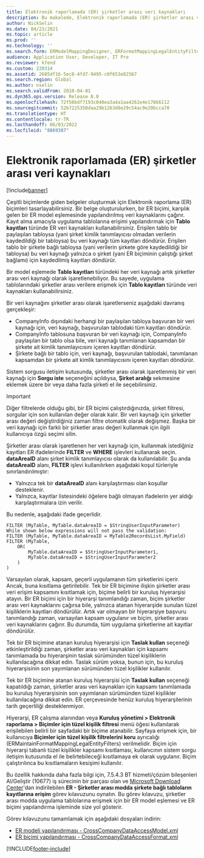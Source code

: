 ```yaml
---
title: Elektronik raporlamada (ER) şirketler arası veri kaynakları
description: Bu makalede, Elektronik raporlamada (ER) şirketler arası veri kaynaklarını nasıl kullanabileceğiniz açıklanmaktadır.
author: NickSelin
ms.date: 04/23/2021
ms.topic: article
ms.prod: ''
ms.technology: ''
ms.search.form: ERModelMappingDesigner, ERFormatMappingLegalEntityFilterTable
audience: Application User, Developer, IT Pro
ms.reviewer: kfend
ms.custom: 220314
ms.assetid: 2685df16-5ec8-4fd7-9495-c0f653e82567
ms.search.region: Global
ms.author: nselin
ms.search.validFrom: 2018-04-01
ms.dyn365.ops.version: Release 8.0
ms.openlocfilehash: 72f58bdf7193c040ea3a4a1aa4262e4e17866112
ms.sourcegitcommit: 52b7225350daa29b1263d8e29c54ac9e20bcca70
ms.translationtype: HT
ms.contentlocale: tr-TR
ms.lasthandoff: 06/03/2022
ms.locfileid: "8869387"
---
```

# <a name="cross-company-data-sources-in-electronic-reporting-er"></a>Elektronik raporlamada (ER) şirketler arası veri kaynakları

[!include[banner](../includes/banner.md)]

Çeşitli biçimlerde giden belgeler oluşturmak için Elektronik raporlama (ER) biçimleri tasarlayabilirsiniz. Bir belge oluşturulurken, bir ER biçimi, karşılık gelen bir ER model eşlemesinde yapılandırılmış veri kaynaklarını çağırır. Kayıt alma amacıyla uygulama tablolarına erişimi yapılandırmak için **Tablo kayıtları** türünde ER veri kaynakları kullanabilirsiniz. Erişilen tablo bir paylaşılan tabloysa (yani şirket kimlik tanımlayıcısı olmadan verilerin kaydedildiği bir tabloysa) bu veri kaynağı tüm kayıtları döndürür. Erişilen tablo bir şirkete bağlı tabloysa (yani verilerin şirkete göre kaydedildiği bir tabloysa) bu veri kaynağı yalnızca o şirket (yani ER biçiminin çalıştığı şirket bağlamı) için kaydedilmiş kayıtları döndürür.

Bir model eşlemede **Tablo kayıtları** türündeki her veri kaynağı artık şirketler arası veri kaynağı olarak işaretlenebiliyor. Bu sayede, uygulama tablolarındaki şirketler arası verilere erişmek için **Tablo kayıtları** türünde veri kaynakları kullanabilirsiniz.

Bir veri kaynağını şirketler arası olarak işaretlerseniz aşağıdaki davranış gerçekleşir:

- CompanyInfo dışındaki herhangi bir paylaşılan tabloya başvuran bir veri kaynağı için, veri kaynağı, başvurulan tablodaki tüm kayıtları döndürür. 
- CompanyInfo tablosuna başvuran bir veri kaynağı için, CompanyInfo paylaşılan bir tablo olsa bile, veri kaynağı tanımlanan kapsamdan bir şirkete ait kimlik tanımlayıcısını içeren kayıtları döndürür.
- Şirkete bağlı bir tablo için, veri kaynağı, başvurulan tablodaki, tanımlanan kapsamdan bir şirkete ait kimlik tanımlayıcısını içeren kayıtları döndürür.

Sistem sorgusu iletişim kutusunda, şirketler arası olarak işaretlenmiş bir veri kaynağı için **Sorgu iste** seçeneğini açıldıysa, **Şirket aralığı** sekmesine eklemek üzere bir veya daha fazla şirketi el ile seçebilirsiniz.

> [!IMPORTANT]
> Diğer filtrelerde olduğu gibi, bir ER biçimi çalıştırdığınızda, şirket filtresi, sorgular için son kullanılan değer olarak kalır. Bir veri kaynağı için şirketler arası değeri değiştirdiğiniz zaman filtre otomatik olarak değişmez. Başka bir veri kaynağı için farklı bir şirketler arası değeri kullanmak için ilgili kullanıcıya özgü seçimi silin.

Şirketler arası olarak işaretlenen her veri kaynağı için, kullanmak istediğiniz kayıtları ER ifadelerinde **FILTER** ve **WHERE** işlevleri kullanarak seçin. **dataAreaID** alanı şirket kimlik tanımlayıcısı olarak da kullanılabilir. Şu anda **dataAreaID** alanı, **FILTER** işlevi kullanılırken aşağıdaki koşul türleriyle sınırlandırılmıştır:

- Yalnızca tek bir **dataAreaID** alanı karşılaştırması olan koşullar desteklenir.
- Yalnızca, kayıtlar listesindeki öğelere bağlı olmayan ifadelerin yer aldığı karşılaştırmalara izin verilir.

Bu nedenle, aşağıdaki ifade geçerlidir.

```ER Expression
FILTER (MyTable, MyTable.dataAreaID = $StringUserInputParameter)
While shown below expressions will not pass the validation:
FILTER (MyTable, MyTable.dataAreaID = MyTable2RecordsList.MyField)
FILTER (MyTable, 
    OR(
        MyTable.dataAreaID = $StringUserInputParameter1,
        MyTable.dataAreaID = $StringUserInputParameter2
    )
)
```

Varsayılan olarak, kapsam, geçerli uygulamanın tüm şirketlerini içerir. Ancak, buna kısıtlama getirilebilir. Tek bir ER biçimine ilişkin şirketler arası veri erişim kapsamını kısıtlamak için, biçime belirli bir kuruluş hiyerarşisi atayın. Bir ER biçimi için bir hiyerarşi tanımlandığı zaman, biçim şirketler arası veri kaynaklarını çağırsa bile, yalnızca atanan hiyerarşide sunulan tüzel kişiliklerin kayıtları döndürülür. Artık var olmayan bir hiyerarşiye başvuru tanımlandığı zaman, varsayılan kapsam uygulanır ve biçim, şirketler arası veri kaynaklarını çağırır. Bu durumda, tüm uygulama şirketlerine ait kayıtlar döndürülür.

Tek bir ER biçimine atanan kuruluş hiyerarşisi için **Taslak kullan** seçeneği etkinleştirildiği zaman, şirketler arası veri kaynakları için kapsamı tanımlamada bu hiyerarşinin taslak sürümünden tüzel kişiliklerin kullanılacağına dikkat edin. Taslak sürüm yoksa, bunun için, bu kuruluş hiyerarşisinin son yayımlanan sürümünden tüzel kişilikler kullanılır.

Tek bir ER biçimine atanan kuruluş hiyerarşisi için **Taslak kullan** seçeneği kapatıldığı zaman, şirketler arası veri kaynakları için kapsamı tanımlamada bu kuruluş hiyerarşisinin son yayımlanan sürümünden tüzel kişilikler kullanılacağına dikkat edin. ER çerçevesinde henüz kuruluş hiyerarşilerinin tarih geçerliliği desteklenmiyor.

Hiyerarşi, ER çalışma alanından veya **Kuruluş yönetimi \> Elektronik raporlama \> Biçimler için tüzel kişilik filtresi** menü öğesi kullanılarak erişilebilen belirli bir sayfadaki bir biçime atanabilir. Sayfaya erişmek için, bir kullanıcıya **Biçimler için tüzel kişilik filtrelerini koru** ayrıcalığı (ERMaintainFormatMappingLegalEntityFilters) verilmelidir. Biçim için hiyerarşi tabanlı tüzel kişilikler kapsamı kısıtlaması, kullanıcının sistem sorgu iletişim kutusunda el ile belirtebileceği kısıtlamaya ek olarak uygulanır. Biçim çalıştırılınca bu kısıtlamaların kesişimi kullanılır.

Bu özellik hakkında daha fazla bilgi için, 7.5.4.3 BT hizmeti/çözüm bileşenleri Al/Geliştir (10677) iş sürecinin bir parçası olan ve [Microsoft Download Center](https://go.microsoft.com/fwlink/?linkid=874684)'dan indirilebilen **ER - Şirketler arası modda şirkete bağlı tabloların kayıtlarına erişim** görev kılavuzunu oynatın. Bu görev kılavuzu, şirketler arası modda uygulama tablolarına erişmek için bir ER model eşlemesi ve ER biçimi yapılandırma işleminde size yol gösterir.

Görev kılavuzunu tamamlamak için aşağıdaki dosyaları indirin:

- [ER modeli yapılandırması - CrossCompanyDataAccessModel.xml](https://download.microsoft.com/download/4/2/5/4258f891-7054-4821-aedd-3721ba25fdd5/CrossCompanyDataAccessModel.xml)
- [ER biçimi yapılandırması - CrossCompanyDataAccessFormat.xml](https://download.microsoft.com/download/3/2/1/321deb75-3ba9-4323-99bf-207a52c60b5c/CrossCompanyDataAccessFormat.xml)


[!INCLUDE[footer-include](../../../includes/footer-banner.md)]
